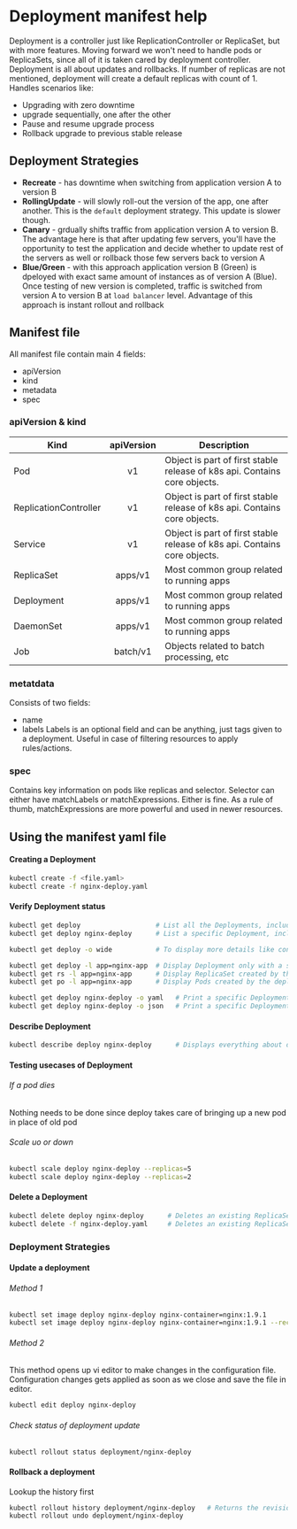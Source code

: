 # Deployment manifest help

Deployment is a controller just like ReplicationController or ReplicaSet, but with more features. Moving forward we won't need to handle pods or ReplicaSets, since all of it is taken cared by deployment controller. Deployment is all about updates and rollbacks.
If number of replicas are not mentioned, deployment will create a default replicas with count of 1.
Handles scenarios like:

- Upgrading with zero downtime
- upgrade sequentially, one after the other
- Pause and resume upgrade process
- Rollback upgrade to previous stable release

## Deployment Strategies

- **Recreate** - has downtime when switching from application version A to version B
- **RollingUpdate** - will slowly roll-out the version of the app, one after another. This is the `default` deployment strategy. This update is slower though.
- **Canary** - grdually shifts traffic from application version A to version B. The advantage here is that after updating few servers, you'll have the opportunity to test the application and decide whether to update rest of the servers as well or rollback those few servers back to version A
- **Blue/Green** - with this approach application version B (Green) is dpeloyed with exact same amount of instances as of version A (Blue). Once testing of new version is completed, traffic is switched from version A to version B at `load balancer` level. Advantage of this approach is instant rollout and rollback

## Manifest file

All manifest file contain main 4 fields:

- apiVersion
- kind
- metadata
- spec

### apiVersion & kind

| Kind                  | apiVersion | Description                                                               |
| --------------------- | :--------: | ------------------------------------------------------------------------- |
| Pod                   |     v1     | Object is part of first stable release of k8s api. Contains core objects. |
| ReplicationController |     v1     | Object is part of first stable release of k8s api. Contains core objects. |
| Service               |     v1     | Object is part of first stable release of k8s api. Contains core objects. |
| ReplicaSet            |  apps/v1   | Most common group related to running apps                                 |
| Deployment            |  apps/v1   | Most common group related to running apps                                 |
| DaemonSet             |  apps/v1   | Most common group related to running apps                                 |
| Job                   |  batch/v1  | Objects related to batch processing, etc                                  |

### metatdata

Consists of two fields:

- name
- labels
  Labels is an optional field and can be anything, just tags given to a deployment. Useful in case of filtering resources to apply rules/actions.

### spec

Contains key information on pods like replicas and selector.
Selector can either have matchLabels or matchExpressions. Either is fine. As a rule of thumb, matchExpressions are more powerful and used in newer resources.

## Using the manifest yaml file

#### Creating a Deployment

```sh
kubectl create -f <file.yaml>
kubectl create -f nginx-deploy.yaml
```

#### Verify Deployment status

```sh
kubectl get deploy                   # List all the Deployments, including current number of replicas with status
kubectl get deploy nginx-deploy      # List a specific Deployment, including current number of replicas with status

kubectl get deploy -o wide           # To display more details like containers, images and selectors, use the wide flag

kubectl get deploy -l app=nginx-app  # Display Deployment only with a specific label
kubectl get rs -l app=nginx-app      # Display ReplicaSet created by the deployment, with a specific label
kubectl get po -l app=nginx-app      # Display Pods created by the deployment, with a specific label

kubectl get deploy nginx-deploy -o yaml   # Print a specific Deployment's configuration in YAML format
kubectl get deploy nginx-deploy -o json   # Print a specific Deployment's configuration in JSON format
```

#### Describe Deployment

```sh
kubectl describe deploy nginx-deploy      # Displays everything about deployment along with events from start to current time
```

#### Testing usecases of Deployment

###### If a pod dies

Nothing needs to be done since deploy takes care of bringing up a new pod in place of old pod

###### Scale uo or down

```sh
kubectl scale deploy nginx-deploy --replicas=5
kubectl scale deploy nginx-deploy --replicas=2
```

#### Delete a Deployment

```sh
kubectl delete deploy nginx-deploy      # Deletes an existing ReplicaSet along with all the objects it created like pods, etc
kubectl delete -f nginx-deploy.yaml     # Deletes an existing ReplicaSet along with all the objects it created like pods, etc
```

### Deployment Strategies

#### Update a deployment

###### Method 1

```sh
kubectl set image deploy nginx-deploy nginx-container=nginx:1.9.1
kubectl set image deploy nginx-deploy nginx-container=nginx:1.9.1 --record  # Records the command being used in history
```

###### Method 2

This method opens up vi editor to make changes in the configuration file. Configuration changes gets applied as soon as we close and save the file in editor.

```sh
kubectl edit deploy nginx-deploy
```

###### Check status of deployment update

```sh
kubectl rollout status deployment/nginx-deploy
```

#### Rollback a deployment

Lookup the history first

```sh
kubectl rollout history deployment/nginx-deploy   # Returns the revisions created. Displays commands executed if --record flag was used
kubectl rollout undo deployment/nginx-deploy
```
